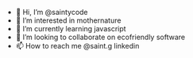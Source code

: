 - 👋 Hi, I’m @saintycode
- 👀 I’m interested in mothernature
- 🌱 I’m currently learning javascript
- 💞️ I’m looking to collaborate on ecofriendly software
- 📫 How to reach me @saint.g linkedin
